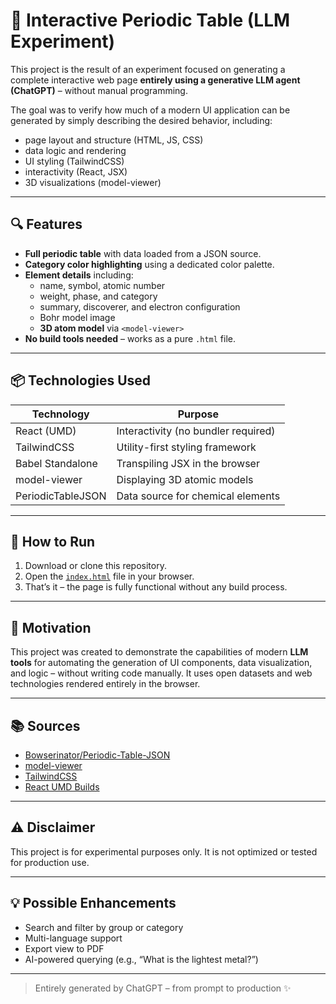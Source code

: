 # 🧪 Interactive Periodic Table (LLM Experiment)

This project is the result of an experiment focused on generating a complete interactive web page **entirely using a generative LLM agent (ChatGPT)** – without manual programming.

The goal was to verify how much of a modern UI application can be generated by simply describing the desired behavior, including:

- page layout and structure (HTML, JS, CSS)
- data logic and rendering
- UI styling (TailwindCSS)
- interactivity (React, JSX)
- 3D visualizations (model-viewer)

---

## 🔍 Features

- **Full periodic table** with data loaded from a JSON source.
- **Category color highlighting** using a dedicated color palette.
- **Element details** including:
  - name, symbol, atomic number
  - weight, phase, and category
  - summary, discoverer, and electron configuration
  - Bohr model image
  - **3D atom model** via `<model-viewer>`
- **No build tools needed** – works as a pure `.html` file.

---

## 📦 Technologies Used

| Technology        | Purpose                                     |
|-------------------|---------------------------------------------|
| React (UMD)       | Interactivity (no bundler required)         |
| TailwindCSS       | Utility-first styling framework             |
| Babel Standalone  | Transpiling JSX in the browser              |
| model-viewer      | Displaying 3D atomic models                 |
| PeriodicTableJSON | Data source for chemical elements           |

---

## 🚀 How to Run

1. Download or clone this repository.
2. Open the [`index.html`](./index.html) file in your browser.
3. That’s it – the page is fully functional without any build process.

---

## 🧠 Motivation

This project was created to demonstrate the capabilities of modern **LLM tools** for automating the generation of UI components, data visualization, and logic – without writing code manually. It uses open datasets and web technologies rendered entirely in the browser.

---

## 📚 Sources

- [Bowserinator/Periodic-Table-JSON](https://github.com/Bowserinator/Periodic-Table-JSON)
- [model-viewer](https://modelviewer.dev/)
- [TailwindCSS](https://tailwindcss.com/)
- [React UMD Builds](https://reactjs.org/docs/cdn-links.html)

---

## ⚠️ Disclaimer

This project is for experimental purposes only. It is not optimized or tested for production use.

---

## 💡 Possible Enhancements

- Search and filter by group or category
- Multi-language support
- Export view to PDF
- AI-powered querying (e.g., “What is the lightest metal?”)

---

> Entirely generated by ChatGPT – from prompt to production ✨

